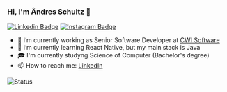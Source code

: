 ### Hi, I'm Ândres Schultz 👋

[![Linkedin Badge](https://img.shields.io/badge/-LinkedIn-blue?style=flat-square&logo=Linkedin&logoColor=white&link=www.linkedin.com/in/andressltz)](https://www.linkedin.com/in/andressltz)
[![Instagram Badge](https://img.shields.io/badge/-Instagram-C13584?style=flat-square&labelColor=C13584&logo=instagram&logoColor=white&link=https://www.instagram.com/andressltz/)](https://www.instagram.com/andressltz/)

- 🔭 I’m currently working as Senior Software Developer at [CWI Software](https://www.cwi.com.br)
- 🌱 I’m currently learning React Native, but my main stack is Java
- 🎓 I'm currently studyng Science of Computer (Bachelor's degree)
- 📫 How to reach me: [LinkedIn](https://www.linkedin.com/in/andressltz)

![Status](https://github-readme-stats.vercel.app/api/top-langs/?username=andressltz&theme=github_dark&layout=compact)

